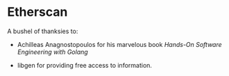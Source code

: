 # Etherscan

A bushel of thanksies to:

* Achilleas Anagnostopoulos for his marvelous book *Hands-On Software Engineering with Golang*

* libgen for providing free access to information.
